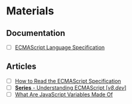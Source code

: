 # Materials

## Documentation

- [ ] [ECMAScript Language Specification](https://tc39.es/ecma262/multipage)

## Articles

- [ ] [How to Read the ECMAScript Specification](https://timothygu.me/es-howto)
- [ ] [**Series** - Understanding ECMAScript [*v8.dev*]](https://v8.dev/blog/tags/understanding-ecmascript)
- [ ] [What Are JavaScript Variables Made Of](https://www.zhenghao.io/posts/javascript-variables)
